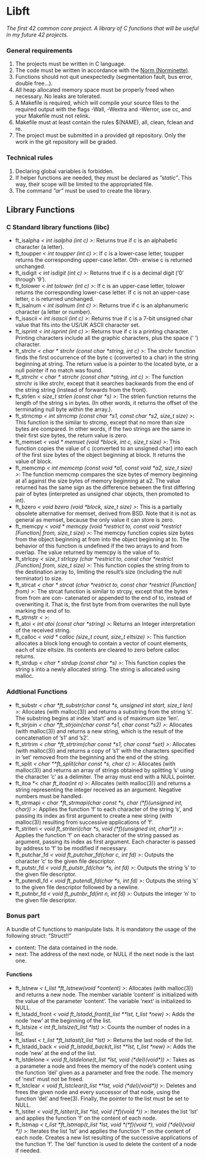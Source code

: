 # Libft

*The first 42 common core project. A library of C functions that will be useful in my future 42 projects.*

### General requirements
1. The projects must be written in C language.
2. The code must be written in accordance with the [Norm (Norminette)](https://github.com/42School/norminette.).
3. Functions should not quit unexpectedly (segmentation fault, bus error, double free…).
4. All heap allocated memory space must be properly freed when necessary. No leaks are tolerated.
5. A Makefile is required, which will compile your source files to the required output with the flags -Wall, -Wextra and -Werror, use cc, and your Makefile must not relink.
6. Makefile must at least contain the rules $(NAME), all, clean, fclean and re.
7. The project must be submitted in a provided git repository. Only the work in the git repository will be graded.

### Technical rules
1. Declaring global variables is forbidden.
2. If helper functions are needed, they must be declared as *”static”*. This way, their scope will be limited to the appropriated file.
3. The command *”ar”* must be used to create the library.

## Library Functions
### C Standard library functions (libc)
- ft_isalpha *< int isalpha (int c) >*: Returns true if c is an alphabetic character (a letter).
- ft_toupper *< int toupper (int c) >*: If c is a lower-case letter, toupper returns the corresponding upper-case letter. Oth- erwise c is returned unchanged.
- ft_isdigit *< int isdigit (int c) >*: Returns true if c is a decimal digit (‘0’ through ‘9’).
- ft_tolower *< int tolower (int c) >*: If c is an upper-case letter, tolower returns the corresponding lower-case letter. If c is not an upper-case letter, c is returned unchanged.
- ft_isalnum *< int isalnum (int c) >*: Returns true if c is an alphanumeric character (a letter or number).
- ft_isascii *< int isascii (int c) >*: Returns true if c is a 7-bit unsigned char value that fits into the US/UK ASCII character set.
- ft_isprint *< int isprint (int c) >*: Returns true if c is a printing character. Printing characters include all the graphic characters, plus the space (‘ ’) character.
- ft_strchr *< char \* strchr (const char \*string, int c) >*: The strchr function finds the first occurrence of the byte c (converted to a char) in the string beginning at string. The return value is a pointer to the located byte, or a null pointer if no match was found.
- ft_strrchr *< char \* strrchr (const char \*string, int c) >*: The function strrchr is like strchr, except that it searches backwards from the end of the string string (instead of forwards from the front).
- ft_strlen *< size_t strlen (const char \*s) >*: The strlen function returns the length of the string s in bytes. (In other words, it returns the offset of the terminating null byte within the array.).
- ft_strncmp *< int strncmp (const char \*s1, const char \*s2, size_t size) >*: This function is the similar to strcmp, except that no more than size bytes are compared. In other words, if the two strings are the same in their first size bytes, the return value is zero.
- ft_memset *< void \* memset (void \*block, int c, size_t size) >*: This function copies the value of c (converted to an unsigned char) into each of the first size bytes of the object beginning at block. It returns the value of block.
- ft_memcmp *< int memcmp (const void \*a1, const void \*a2, size_t size) >*: The function memcmp compares the size bytes of memory beginning at a1 against the size bytes of memory beginning at a2. The value returned has the same sign as the difference between the first differing pair of bytes (interpreted as unsigned char objects, then promoted to int).
- ft_bzero *< void bzero (void \*block, size_t size) >*: This is a partially obsolete alternative for memset, derived from BSD. Note that it is not as general as memset, because the only value it can store is zero.
- ft_memcpy *< void \* memcpy (void \*restrict to, const void \*restrict [Function] from, size_t size) >*: The memcpy function copies size bytes from the object beginning at from into the object beginning at to. The behavior of this function is undefined if the two arrays to and from overlap. The value returned by memcpy is the value of to.
- ft_strlcpy *< size_t strlcpy (char \*restrict to, const char \*restrict [Function] from, size_t size) >*: This function copies the string from to the destination array to, limiting the result’s size (including the null terminator) to size.
- ft_strcat *< char \* strcat (char \*restrict to, const char \*restrict [Function] from) >*: The strcat function is similar to strcpy, except that the bytes from from are con- catenated or appended to the end of to, instead of overwriting it. That is, the first byte from from overwrites the null byte marking the end of to.
- ft_strnstr *<  >*:
- ft_atoi *< int atoi (const char \*string) >*: Returns an Integer interpretation of the received string.
- ft_calloc *< void \* calloc (size_t count, size_t eltsize) >*: This function allocates a block long enough to contain a vector of count elements, each of size eltsize. Its contents are cleared to zero before calloc returns.
- ft_strdup *< char \* strdup (const char \*s) >*: This function copies the string s into a newly allocated string. The string is allocated using malloc.

### Addtional Functions
- ft_substr *< char \*ft_substr(char const \*s, unsigned int start, size_t len) >*: Allocates (with malloc(3)) and returns a substring from the string ’s’. The substring begins at index ’start’ and is of maximum size ’len’.
- ft_strjoin *< char \*ft_strjoin(char const \*s1, char const \*s2) >*: Allocates (with malloc(3)) and returns a new string, which is the result of the concatenation of ’s1’ and ’s2’.
- ft_strtrim *< char \*ft_strtrim(char const \*s1, char const \*set) >*: Allocates (with malloc(3)) and returns a copy of ’s1’ with the characters specified in ’set’ removed from the beginning and the end of the string.
- ft_split *< char \*\*ft_split(char const \*s, char c) >*: Allocates (with malloc(3)) and returns an array of strings obtained by splitting ’s’ using the character ’c’ as a delimiter.  The array must end with a NULL pointer.
- ft_itoa *< char *ft_itoa(int n) >*: Allocates (with malloc(3)) and returns a string representing the integer received as an argument. Negative numbers must be handled.
- ft_strmapi *< char \*ft_strmapi(char const \*s, char (\*f)(unsigned int, char)) >*: Applies the function ’f’ to each character of the string ’s’, and passing its index as first argument to create a new string (with malloc(3)) resulting from successive applications of ’f’.
- ft_striteri *< void ft_striteri(char \*s, void (\*f)(unsigned int, char\*)) >*: Applies the function ’f’ on each character of the string passed as argument, passing its index as first argument.  Each character is passed by address to ’f’ to be modified if necessary.
- ft_putchar_fd *< void ft_putchar_fd(char c, int fd) >*: Outputs the character ’c’ to the given file descriptor.
- ft_putstr_fd *< void ft_putstr_fd(char \*s, int fd) >*: Outputs the string ’s’ to the given file descriptor.
- ft_putendl_fd *< void ft_putendl_fd(char \*s, int fd) >*: Outputs the string ’s’ to the given file descriptor followed by a newline.
- ft_putnbr_fd *< void ft_putnbr_fd(int n, int fd) >*: Outputs the integer ’n’ to the given file descriptor.

### Bonus part
A bundle of C functions to manipulate lists.
It is mandatory the usage of the following struct:
“Struct!!”
- content: The data contained in the node.
- next: The address of the next node, or NULL if the next node is the last one.

#### Functions
- ft_lstnew *< t_list \*ft_lstnew(void \*content) >*: Allocates (with malloc(3)) and returns a new node. The member variable ’content’ is initialized with the value of the parameter ’content’.  The variable ’next’ is initialized to NULL.
- ft_lstadd_front *< void ft_lstadd_front(t_list \*\*lst, t_list \*new) >*: Adds the node ’new’ at the beginning of the list.
- ft_lstsize *< int ft_lstsize(t_list \*lst) >*: Counts the number of nodes in a list.
- ft_lstlast *< t_list \*ft_lstlast(t_list \*lst) >*: Returns the last node of the list.
- ft_lstadd_back *< void ft_lstadd_back(t_list \*\*lst, t_list \*new) >*: Adds the node ’new’ at the end of the list.
- ft_lstdelone *< void ft_lstdelone(t_list \*lst, void (\*del)(void\*)) >*: Takes as a parameter a node and frees the memory of the node’s content using the function ’del’ given as a parameter and free the node.  The memory of ’next’ must not be freed.
- ft_lstclear *< void ft_lstclear(t_list \*\*lst, void (\*del)(void\*)) >*: Deletes and frees the given node and every successor of that node, using the function ’del’ and free(3). Finally, the pointer to the list must be set to NULL.
- ft_lstiter *< void ft_lstiter(t_list \*lst, void (\*f)(void \*)) >*: Iterates the list ’lst’ and applies the function ’f’ on the content of each node.
- ft_lstmap *< t_list \*ft_lstmap(t_list \*lst, void \*(\*f)(void \*), void (\*del)(void \*)) >*: Iterates the list ’lst’ and applies the function ’f’ on the content of each node.  Creates a new list resulting of the successive applications of the function ’f’.  The ’del’ function is used to delete the content of a node if needed.
